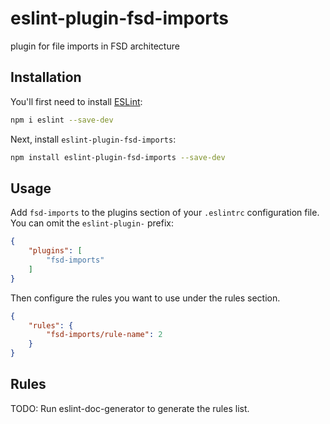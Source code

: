 # eslint-plugin-fsd-imports

plugin for file imports in FSD architecture

## Installation

You'll first need to install [ESLint](https://eslint.org/):

```sh
npm i eslint --save-dev
```

Next, install `eslint-plugin-fsd-imports`:

```sh
npm install eslint-plugin-fsd-imports --save-dev
```

## Usage

Add `fsd-imports` to the plugins section of your `.eslintrc` configuration file. You can omit the `eslint-plugin-` prefix:

```json
{
    "plugins": [
        "fsd-imports"
    ]
}
```


Then configure the rules you want to use under the rules section.

```json
{
    "rules": {
        "fsd-imports/rule-name": 2
    }
}
```

## Rules

<!-- begin auto-generated rules list -->
TODO: Run eslint-doc-generator to generate the rules list.
<!-- end auto-generated rules list -->


